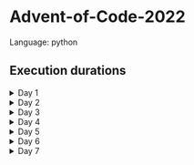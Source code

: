 # Advent-of-Code-2022

Language: python

## Execution durations

<details>
<summary>Day 1</summary>

| Total   |     0.91 ms |
|---------|------------:|
| Parsing |     0.79 ms |
| Part 1  |     0.05 ms |
| Part 2  |     0.07 ms |

</details>

<details>
<summary>Day 2</summary>

| Total   |     7.69 ms |
|---------|------------:|
| Parsing |     1.52 ms |
| Part 1  |     3.09 ms |
| Part 2  |     3.09 ms |

</details>

<details>
<summary>Day 3</summary>

| Total   |     1.62 ms |
|---------|------------:|
| Parsing |     0.52 ms |
| Part 1  |     0.49 ms |
| Part 2  |     0.61 ms |

</details>

<details>
<summary>Day 4</summary>

| Total   |     3.28 ms |
|---------|------------:|
| Parsing |     2.56 ms |
| Part 1  |     0.36 ms |
| Part 2  |     0.36 ms |

</details>

<details>
<summary>Day 5</summary>

| Total   |     2.00 ms |
|---------|------------:|
| Parsing |     1.31 ms |
| Part 1  |     0.36 ms |
| Part 2  |     0.33 ms |

</details>

<details>
<summary>Day 6</summary>

| Total   |     6.28 ms |
|---------|------------:|
| Parsing |     0.75 ms |
| Part 1  |     2.34 ms |
| Part 2  |     3.19 ms |

</details>

<details>
<summary>Day 7</summary>

| Total   |     2.28 ms |
|---------|------------:|
| Parsing |     1.87 ms |
| Part 1  |     0.28 ms |
| Part 2  |     0.13 ms |

</details>